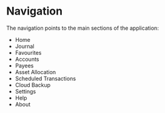 # Navigation

The navigation points to the main sections of the application:

- Home
- Journal
- Favourites
- Accounts
- Payees
- Asset Allocation
- Scheduled Transactions
- Cloud Backup
- Settings
- Help
- About
